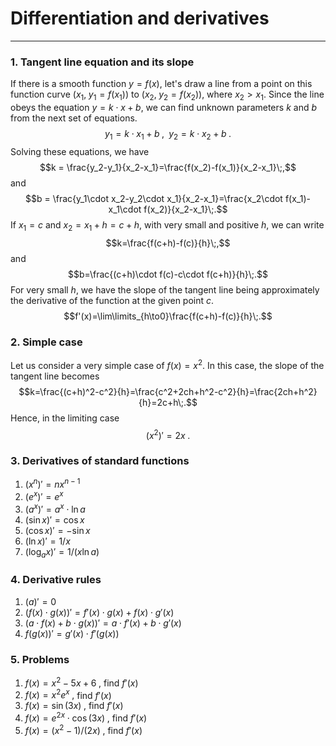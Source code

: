 # Differentiation and derivatives
---

### 1. Tangent line equation and its slope

If there is a smooth function $y=f(x)$, let's draw a line from a point on this function
curve $(x_1,\;y_1=f(x_1))$ to $(x_2,\;y_2=f(x_2))$, where $x_2>x_1$. Since the line obeys the 
equation $y=k\cdot x+b$, we can find unknown parameters $k$ and $b$ from the next set of equations.
$$y_1=k\cdot x_1+b\;,\;\;y_2=k\cdot x_2+b\;.$$
Solving these equations, we have
$$k = \frac{y_2-y_1}{x_2-x_1}=\frac{f(x_2)-f(x_1)}{x_2-x_1}\;,$$
and 
$$b = \frac{y_1\cdot x_2-y_2\cdot x_1}{x_2-x_1}=\frac{x_2\cdot f(x_1)-x_1\cdot f(x_2)}{x_2-x_1}\;.$$
If $x_1=c$ and $x_2=x_1+h=c+h$, with very small and positive $h$, we can write
$$k=\frac{f(c+h)-f(c)}{h}\;,$$
and
$$b=\frac{(c+h)\cdot f(c)-c\cdot f(c+h)}{h}\;.$$
For very small $h$, we have the slope of the tangent line being approximately the derivative of the 
function at the given point $c$.
$$f'(x)=\lim\limits_{h\to0}\frac{f(c+h)-f(c)}{h}\;.$$

### 2. Simple case

Let us consider a very simple case of $f(x)=x^2$. In this case, the slope of the tangent line becomes
$$k=\frac{(c+h)^2-c^2}{h}=\frac{c^2+2ch+h^2-c^2}{h}=\frac{2ch+h^2}{h}=2c+h\;.$$
Hence, in the limiting case
$$(x^2)'=2x\;.$$

### 3. Derivatives of standard functions

1. $(x^n)'=nx^{n-1}$
2. $(e^x)'=e^x$
3. $(a^x)'=a^x\cdot\ln a$
4. $(\sin x)' = \cos x$
5. $(\cos x)' = -\sin x$
6. $(\ln x)'=1/x$
7. $(\log_ax)'=1/(x\ln a)$

### 4. Derivative rules

1. $(a)'=0$
2. $(f(x)\cdot g(x))'=f'(x)\cdot g(x)+f(x)\cdot g'(x)$
3. $(a\cdot f(x)+b\cdot g(x))'=a\cdot f'(x)+b\cdot g'(x)$
4. $f(g(x))'=g'(x)\cdot f'(g(x))$

### 5. Problems

1. $f(x)=x^2-5x+6\;,$ find $f'(x)$
2. $f(x)=x^2e^x\;,$ find $f'(x)$
3. $f(x)=\sin(3x)\;,$ find $f'(x)$
4. $f(x)=e^{2x}\cdot\cos(3x)\;,$ find $f'(x)$
5. $f(x)=(x^2-1)/(2x)\;,$ find $f'(x)$